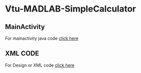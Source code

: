 # Vtu-MADLAB-SimpleCalculator
## MainActivity  
For mainactivity java code [click here](https://github.com/Varshithvhegde/Vtu-MADLAB-SimpleCalculator/blob/master/app/src/main/java/com/varshith/simplecalculator/MainActivity.java)  
  
## XML CODE  
For Design or XML code [click here](https://github.com/Varshithvhegde/Vtu-MADLAB-SimpleCalculator/tree/master/app/src/main/res/layout)

